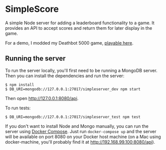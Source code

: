 # SimpleScore

A simple Node server for adding a leaderboard functionality to a game. It
provides an API to accept scores and return them for later display in the game.

For a demo, I modded my Deathbot 5000 game, [playable here][deathbot].

## Running the server

To run the server locally, you'll first need to be running a MongoDB server.
Then you can install the dependencies and run the server:

    $ npm install
    $ DB_URI=mongodb://127.0.0.1:27017/simpleserver_dev npm start

Then open http://127.0.0.1:8080/api.

To run tests:

    $ DB_URI=mongodb://127.0.0.1:27017/simpleserver_test npm test

If you don't want to install Node and Mongo manually, you can run the server
using [Docker Compose]. Just run `docker-compose up` and the server will be
available on port 8080 on your Docker host machine (on a Mac using
docker-machine, you'll probably find it at http://192.168.99.100:8080/api).

[deathbot]: http://bsdavidson.github.io/deathbot5000/
[Docker Compose]: https://docs.docker.com/compose/
